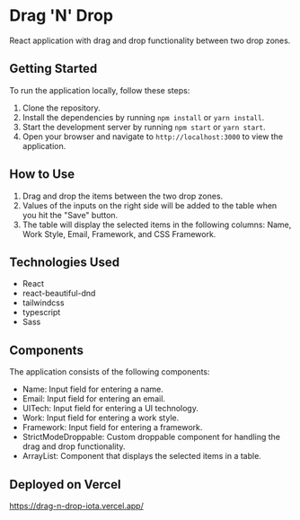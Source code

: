 # Drag 'N' Drop

React application with drag and drop functionality between two drop zones.

## Getting Started

To run the application locally, follow these steps:

1. Clone the repository.
2. Install the dependencies by running `npm install` or `yarn install`.
3. Start the development server by running `npm start` or `yarn start`.
4. Open your browser and navigate to `http://localhost:3000` to view the application.

## How to Use

1. Drag and drop the items between the two drop zones.
2. Values of the inputs on the right side will be added to the table when you hit the "Save" button.
3. The table will display the selected items in the following columns: Name, Work Style, Email, Framework, and CSS Framework.

## Technologies Used

- React
- react-beautiful-dnd
- tailwindcss
- typescript
- Sass

## Components

The application consists of the following components:

- Name: Input field for entering a name.
- Email: Input field for entering an email.
- UITech: Input field for entering a UI technology.
- Work: Input field for entering a work style.
- Framework: Input field for entering a framework.
- StrictModeDroppable: Custom droppable component for handling the drag and drop functionality.
- ArrayList: Component that displays the selected items in a table.

## Deployed on Vercel

https://drag-n-drop-iota.vercel.app/
